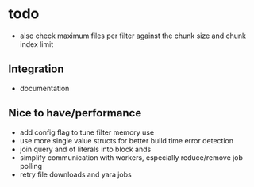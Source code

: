 

# todo

- also check maximum files per filter against the chunk size and chunk index limit

## Integration
- documentation

## Nice to have/performance
- add config flag to tune filter memory use
- use more single value structs for better build time error detection
- join query and of literals into block ands
- simplify communication with workers, especially reduce/remove job polling
- retry file downloads and yara jobs
